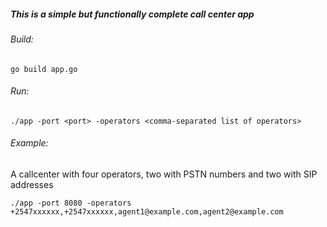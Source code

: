 ##### This is a simple but functionally complete call center app

###### Build:
```
go build app.go
```

###### Run:
```
./app -port <port> -operators <comma-separated list of operators>
```

###### Example:
A callcenter with four operators, two with PSTN numbers and two with SIP addresses
```
./app -port 8080 -operators +2547xxxxxx,+2547xxxxxx,agent1@example.com,agent2@example.com
```